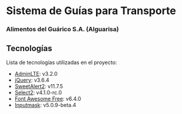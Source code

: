 # Sistema de Guías para Transporte
### Alimentos del Guárico S.A. (Alguarisa)
## Tecnologías
Lista de tecnologías utilizadas en el proyecto:
* [AdminLTE](https://adminlte.io/): v3.2.0 
* [jQuery](https://jquery.com/): v3.6.4
* [SweetAlert2](https://sweetalert2.github.io/): v11.7.5
* [Select2](https://select2.org/): v4.1.0-rc.0
* [Font Awesome Free](https://fontawesome.com): v6.4.0
* [Inputmask](https://github.com/RobinHerbots/Inputmask): v5.0.9-beta.4